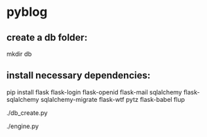 pyblog
======

create a db folder:
-------------------
mkdir db

install necessary dependencies:
-------------------------------
pip install flask flask-login flask-openid flask-mail sqlalchemy flask-sqlalchemy sqlalchemy-migrate flask-wtf pytz flask-babel flup

./db_create.py

./engine.py
